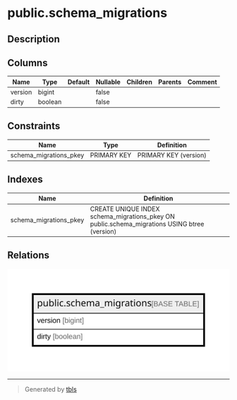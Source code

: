 # public.schema_migrations

## Description

## Columns

| Name    | Type    | Default | Nullable | Children | Parents | Comment |
| ------- | ------- | ------- | -------- | -------- | ------- | ------- |
| version | bigint  |         | false    |          |         |         |
| dirty   | boolean |         | false    |          |         |         |

## Constraints

| Name                   | Type        | Definition            |
| ---------------------- | ----------- | --------------------- |
| schema_migrations_pkey | PRIMARY KEY | PRIMARY KEY (version) |

## Indexes

| Name                   | Definition                                                                                   |
| ---------------------- | -------------------------------------------------------------------------------------------- |
| schema_migrations_pkey | CREATE UNIQUE INDEX schema_migrations_pkey ON public.schema_migrations USING btree (version) |

## Relations

![er](public.schema_migrations.svg)

---

> Generated by [tbls](https://github.com/k1LoW/tbls)
